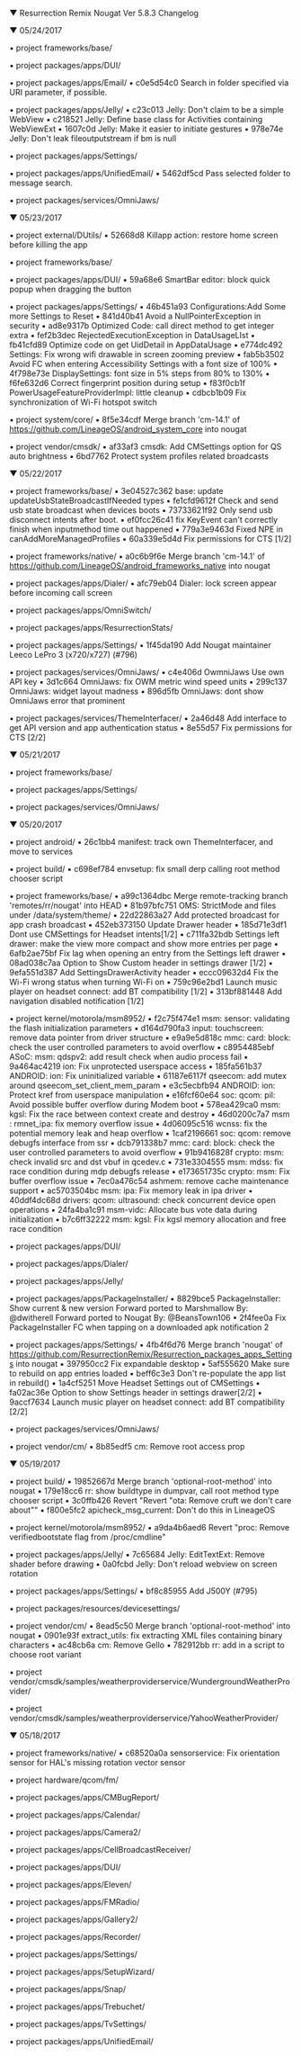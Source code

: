 
 ▼ Resurrection Remix Nougat Ver 5.8.3 Changelog


 ▼ 05/24/2017


 ▪ project frameworks/base/

 ▪ project packages/apps/DUI/

 ▪ project packages/apps/Email/
 ▪ c0e5d54c0 Search in folder specified via URI parameter, if possible.

 ▪ project packages/apps/Jelly/
 ▪ c23c013 Jelly: Don't claim to be a simple WebView
 ▪ c218521 Jelly: Define base class for Activities containing WebViewExt
 ▪ 1607c0d Jelly: Make it easier to initiate gestures
 ▪ 978e74e Jelly: Don't leak fileoutputstream if bm is null

 ▪ project packages/apps/Settings/

 ▪ project packages/apps/UnifiedEmail/
 ▪ 5462df5cd Pass selected folder to message search.

 ▪ project packages/services/OmniJaws/

 ▼ 05/23/2017


 ▪ project external/DUtils/
 ▪ 52668d8 Killapp action: restore home screen before killing the app

 ▪ project frameworks/base/

 ▪ project packages/apps/DUI/
 ▪ 59a68e6 SmartBar editor: block quick popup when dragging the button

 ▪ project packages/apps/Settings/
 ▪ 46b451a93 Configurations:Add Some more Settings to Reset
 ▪ 841d40b41 Avoid a NullPointerException in security
 ▪ ad8e9317b Optimized Code: call direct method to get integer extra
 ▪ fef2b3dec RejectedExecutionException  in DataUsageLIst
 ▪ fb41cfd89 Optimize code on get UidDetail in AppDataUsage
 ▪ e774dc492 Settings: Fix wrong wifi drawable in screen zooming preview
 ▪ fab5b3502 Avoid FC when entering Accessibility Settings with a font size of 100%
 ▪ 4f798e73e DisplaySettings: font size in 5% steps from 80% to 130%
 ▪ f6fe632d6 Correct fingerprint position during setup
 ▪ f83f0cb1f PowerUsageFeatureProviderImpl: little cleanup
 ▪ cdbcb1b09 Fix synchronization of Wi-Fi hotspot switch

 ▪ project system/core/
 ▪ 8f5e34cdf Merge branch 'cm-14.1' of https://github.com/LineageOS/android_system_core into nougat

 ▪ project vendor/cmsdk/
 ▪ af33af3 cmsdk: Add CMSettings option for QS auto brightness
 ▪ 6bd7762 Protect system profiles related broadcasts

 ▼ 05/22/2017


 ▪ project frameworks/base/
 ▪ 3e04527c362 base: update updateUsbStateBroadcastIfNeeded types
 ▪ fe1cfd9612f Check and send usb state broadcast when devices boots
 ▪ 73733621f92 Only send usb disconnect intents after boot.
 ▪ ef0fcc26c41 fix KeyEvent can't correctly finish when inputmethod time out happened
 ▪ 779a3e9463d Fixed NPE in canAddMoreManagedProfiles
 ▪ 60a339e5d4d Fix permissions for CTS [1/2]

 ▪ project frameworks/native/
 ▪ a0c6b9f6e Merge branch 'cm-14.1' of https://github.com/LineageOS/android_frameworks_native into nougat

 ▪ project packages/apps/Dialer/
 ▪ afc79eb04 Dialer: lock screen appear before incoming call screen

 ▪ project packages/apps/OmniSwitch/

 ▪ project packages/apps/ResurrectionStats/

 ▪ project packages/apps/Settings/
 ▪ 1f45da190 Add Nougat maintainer Leeco LePro 3 (x720/x727) (#796)

 ▪ project packages/services/OmniJaws/
 ▪ c4e406d OwmniJaws Use own API key
 ▪ 3d1c664 OmniJaws: fix OWM metric wind speed units
 ▪ 299c137 OmniJaws: widget layout madness
 ▪ 896d5fb OmniJaws: dont show OmniJaws error that prominent

 ▪ project packages/services/ThemeInterfacer/
 ▪ 2a46d48 Add interface to get API version and app authentication status
 ▪ 8e55d57 Fix permissions for CTS [2/2]

 ▼ 05/21/2017


 ▪ project frameworks/base/

 ▪ project packages/apps/Settings/

 ▪ project packages/services/OmniJaws/

 ▼ 05/20/2017


 ▪ project android/
 ▪ 26c1bb4 manifest: track own ThemeInterfacer, and move to services

 ▪ project build/
 ▪ c698ef784 envsetup: fix small derp calling root method chooser script

 ▪ project frameworks/base/
 ▪ a99c1364dbc Merge remote-tracking branch 'remotes/rr/nougat' into HEAD
 ▪ 81b97bfc751 OMS: StrictMode and files under /data/system/theme/
 ▪ 22d22863a27 Add protected broadcast for app crash broadcast
 ▪ 452eb373150 Update Drawer header
 ▪ 185d71e3df1 Dont use CMSettings for Headset intents[1/2]
 ▪ c711fa32bdb Settings left drawer: make the view more compact and show more entries per page
 ▪ 6afb2ae75bf Fix lag when opening an entry from the Settings left drawer
 ▪ 08ad038c7aa Option to Show Custom header in settings drawer [1/2]
 ▪ 9efa551d387 Add SettingsDrawerActivity header
 ▪ eccc09632d4 Fix the Wi-Fi wrong status when turning Wi-Fi on
 ▪ 759c96e2bd1 Launch music player on headset connect: add BT compatibility [1/2]
 ▪ 313bf881448 Add navigation disabled notification [1/2]

 ▪ project kernel/motorola/msm8952/
 ▪ f2c75f474e1 msm: sensor: validating the flash initialization parameters
 ▪ d164d790fa3 input: touchscreen: remove data pointer from driver structure
 ▪ e9a9e5d818c mmc: card: block: check the user controlled parameters to avoid overflow
 ▪ c8954485ebf ASoC: msm: qdspv2: add result check when audio process fail
 ▪ 9a464ac4219 ion: Fix unprotected userspace access
 ▪ 185fa561b37 ANDROID: ion: Fix uninitialized variable
 ▪ 61187e6117f qseecom: add mutex around qseecom_set_client_mem_param
 ▪ e3c5ecbfb94 ANDROID: ion: Protect kref from userspace manipulation
 ▪ e16fcf60e64 soc: qcom: pil: Avoid possible buffer overflow during Modem boot
 ▪ 578ea429ca0 msm: kgsl: Fix the race between context create and destroy
 ▪ 46d0200c7a7 msm : rmnet_ipa: fix memory overflow issue
 ▪ 4d06095c516 wcnss: fix the potential memory leak and heap overflow
 ▪ 1caf2196661 soc: qcom: remove debugfs interface from ssr
 ▪ dcb791338b7 mmc: card: block: check the user controlled parameters to avoid overflow
 ▪ 91b9416828f crypto: msm: check invalid src and dst vbuf in qcedev.c
 ▪ 731e3304555 msm: mdss: fix race condition during mdp debugfs release
 ▪ e173651735c crypto: msm: Fix buffer overflow issue
 ▪ 7ec0a476c54 ashmem: remove cache maintenance support
 ▪ ac5703504bc msm: ipa: Fix memory leak in ipa driver
 ▪ 40ddf4dc68d drivers: qcom: ultrasound: check concurrent device open operations
 ▪ 24fa4ba1c91 msm-vidc: Allocate bus vote data during initialization
 ▪ b7c6ff32222 msm: kgsl: Fix kgsl memory allocation and free race condition

 ▪ project packages/apps/DUI/

 ▪ project packages/apps/Dialer/

 ▪ project packages/apps/Jelly/

 ▪ project packages/apps/PackageInstaller/
 ▪ 8829bce5 PackageInstaller: Show current & new version Forward ported to Marshmallow By: @dwitherell Forward ported to Nougat By: @BeansTown106
 ▪ 2f4fee0a Fix PackageInstaller FC when tapping on a downloaded apk notification 2

 ▪ project packages/apps/Settings/
 ▪ 4fb4f6d76 Merge branch 'nougat' of https://github.com/ResurrectionRemix/Resurrection_packages_apps_Settings into nougat
 ▪ 397950cc2 Fix expandable desktop
 ▪ 5af555620 Make sure to rebuild on app entries loaded
 ▪ beff6c3e3 Don't re-populate the app list in rebuild()
 ▪ 1a4cf5251 Move Headset Settings out of CMSettings
 ▪ fa02ac36e Option to show Settings header in settings drawer[2/2]
 ▪ 9accf7634 Launch music player on headset connect: add BT compatibility [2/2]

 ▪ project packages/services/OmniJaws/

 ▪ project vendor/cm/
 ▪ 8b85edf5 cm: Remove root access prop

 ▼ 05/19/2017


 ▪ project build/
 ▪ 19852667d Merge branch 'optional-root-method' into nougat
 ▪ 179e18cc6 rr: show buildtype in dumpvar, call root method type chooser script
 ▪ 3c0ffb426 Revert "Revert "ota: Remove cruft we don't care about""
 ▪ f800e5fc2 apicheck_msg_current: Don't do this in LineageOS

 ▪ project kernel/motorola/msm8952/
 ▪ a9da4b6aed6 Revert "proc: Remove verifiedbootstate flag from /proc/cmdline"

 ▪ project packages/apps/Jelly/
 ▪ 7c65684 Jelly: EditTextExt: Remove shader before drawing
 ▪ 0a0fcbd Jelly: Don't reload webview on screen rotation

 ▪ project packages/apps/Settings/
 ▪ bf8c85955 Add J500Y (#795)

 ▪ project packages/resources/devicesettings/

 ▪ project vendor/cm/
 ▪ 8ead5c50 Merge branch 'optional-root-method' into nougat
 ▪ 0901e93f extract_utils: fix extracting XML files containing binary characters
 ▪ ac48cb6a cm: Remove Gello
 ▪ 782912bb rr: add in a script to choose root variant

 ▪ project vendor/cmsdk/samples/weatherproviderservice/WundergroundWeatherProvider/

 ▪ project vendor/cmsdk/samples/weatherproviderservice/YahooWeatherProvider/

 ▼ 05/18/2017


 ▪ project frameworks/native/
 ▪ c68520a0a sensorservice: Fix orientation sensor for HAL's missing rotation vector sensor

 ▪ project hardware/qcom/fm/

 ▪ project packages/apps/CMBugReport/

 ▪ project packages/apps/Calendar/

 ▪ project packages/apps/Camera2/

 ▪ project packages/apps/CellBroadcastReceiver/

 ▪ project packages/apps/DUI/

 ▪ project packages/apps/Eleven/

 ▪ project packages/apps/FMRadio/

 ▪ project packages/apps/Gallery2/

 ▪ project packages/apps/Recorder/

 ▪ project packages/apps/Settings/

 ▪ project packages/apps/SetupWizard/

 ▪ project packages/apps/Snap/

 ▪ project packages/apps/Trebuchet/

 ▪ project packages/apps/TvSettings/

 ▪ project packages/apps/UnifiedEmail/

